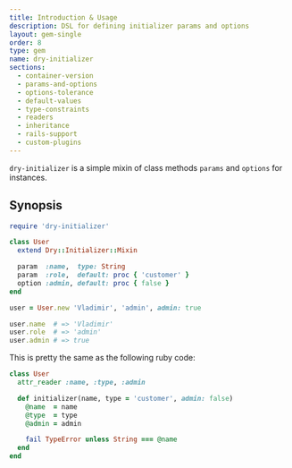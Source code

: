 ```yaml
---
title: Introduction & Usage
description: DSL for defining initializer params and options
layout: gem-single
order: 8
type: gem
name: dry-initializer
sections:
  - container-version
  - params-and-options
  - options-tolerance
  - default-values
  - type-constraints
  - readers
  - inheritance
  - rails-support
  - custom-plugins
---
```


`dry-initializer` is a simple mixin of class methods `params` and `options` for instances.

## Synopsis

```ruby
require 'dry-initializer'

class User
  extend Dry::Initializer::Mixin

  param  :name,  type: String
  param  :role,  default: proc { 'customer' }
  option :admin, default: proc { false }
end

user = User.new 'Vladimir', 'admin', admin: true

user.name  # => 'Vladimir'
user.role  # => 'admin'
user.admin # => true
```

This is pretty the same as the following ruby code:

```ruby
class User
  attr_reader :name, :type, :admin

  def initializer(name, type = 'customer', admin: false)
    @name  = name
    @type  = type
    @admin = admin

    fail TypeError unless String === @name
  end
end
```
